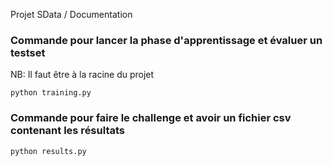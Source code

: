 Projet SData / Documentation


### Commande pour lancer la phase d'apprentissage et évaluer un testset

NB: Il faut être à la racine du projet

``` 
python training.py
```

### Commande pour faire le challenge et avoir un fichier csv contenant les résultats


``` 
python results.py
```

